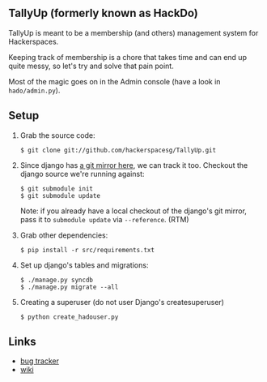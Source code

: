 TallyUp (formerly known as HackDo)
----------------------------------

TallyUp is meant to be a membership (and others) management system for Hackerspaces.

Keeping track of membership is a chore that takes time and can end up quite messy, so let's try and solve that pain point.

Most of the magic goes on in the Admin console (have a look in `hado/admin.py`).

Setup
-----

1. Grab the source code:

       $ git clone git://github.com/hackerspacesg/TallyUp.git

1. Since django has [a git mirror here](http://github.com/django/django), we can
   track it too. Checkout the django source we're running against:

       $ git submodule init
       $ git submodule update
  
   Note: if you already have a local checkout of the django's git mirror, pass
   it to `submodule update` via `--reference`. (RTM)
  
1. Grab other dependencies:

       $ pip install -r src/requirements.txt
     
1. Set up django's tables and migrations:

       $ ./manage.py syncdb
       $ ./manage.py migrate --all
       
1. Creating a superuser (do not user Django's createsuperuser)

       $ python create_hadouser.py

Links
-----

  - [bug tracker](https://www.pivotaltracker.com/projects/155751)
  - [wiki](http://hackerspacesg.pbworks.com/w/page/33279936/Project:-HackDo)
